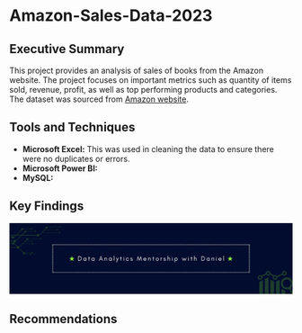 # Amazon-Sales-Data-2023

## Executive Summary
This project provides an analysis of sales of books from the Amazon website. The project focuses on important metrics such as quantity of items sold, revenue, profit, as well as top performing products and categories. The dataset was sourced from [Amazon website](https://amazon.com).

## Tools and Techniques
- **Microsoft Excel:** This was used in cleaning the data to ensure there were no duplicates or errors.
- **Microsoft Power BI:**
- **MySQL:**

## Key Findings
![](https://github.com/dannyskillzz/Amazon-Sales-Data-2023/blob/main/Banner%20Image%20(3).png)

## Recommendations
